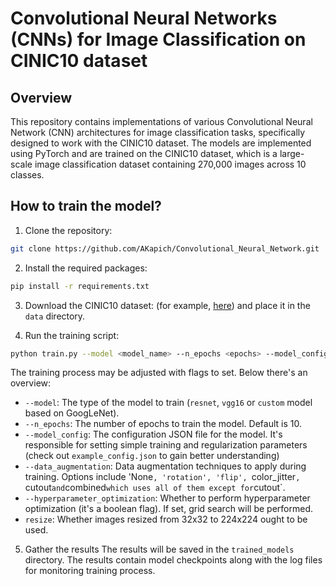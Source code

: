 # Convolutional Neural Networks (CNNs) for Image Classification on CINIC10 dataset

## Overview
This repository contains implementations of various Convolutional Neural Network (CNN) architectures for image classification tasks, specifically designed to work with the CINIC10 dataset. The models are implemented using PyTorch and are trained on the CINIC10 dataset, which is a large-scale image classification dataset containing 270,000 images across 10 classes.

## How to train the model?

1. Clone the repository:
```bash
git clone https://github.com/AKapich/Convolutional_Neural_Network.git
```

2. Install the required packages:
```bash
pip install -r requirements.txt
```

3. Download the CINIC10 dataset:
(for example, [here](https://www.kaggle.com/datasets/mengcius/cinic10)) and place it in the `data` directory.

4. Run the training script:
```bash
python train.py --model <model_name> --n_epochs <epochs> --model_config <model_config> 
```

The training process may be adjusted with flags to set. 
Below there's an overview:
- `--model`: The type of the model to train (`resnet`, `vgg16` or `custom` model based on GoogLeNet). 
- `--n_epochs`: The number of epochs to train the model. Default is 10.
- `--model_config`: The configuration JSON file for the model. It's responsible for setting simple training and regularization parameters (check out `example_config.json` to gain better understanding)
- `--data_augmentation`: Data augmentation techniques to apply during training. Options include 'None`, 'rotation', 'flip', `color_jitter`, `cutout` and `combined` which uses all of them except for `cutout`.
- `--hyperparameter_optimization`: Whether to perform hyperparameter optimization (it's a boolean flag). If set, grid search will be performed.
- `resize`: Whether images resized from 32x32 to 224x224 ought to be used.

5. Gather the results 
The results will be saved in the `trained_models` directory. The results contain model checkpoints along with the log files for monitoring training process. 

